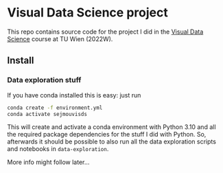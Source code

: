 # Visual Data Science project
This repo contains source code for the project I did in the [Visual Data Science](https://tiss.tuwien.ac.at/course/courseDetails.xhtml?dswid=9736&dsrid=772&courseNr=186868&semester=2022W) course at TU Wien (2022W).

## Install

### Data exploration stuff
If you have conda installed this is easy: just run

```bash
conda create -f environment.yml
conda activate sejmouvisds
```

This will create and activate a conda environment with Python 3.10 and all the required package dependencies for the stuff I did with Python. So, afterwards it should be possible to also run all the data exploration scripts and notebooks in `data-exploration`.

More info might follow later...
